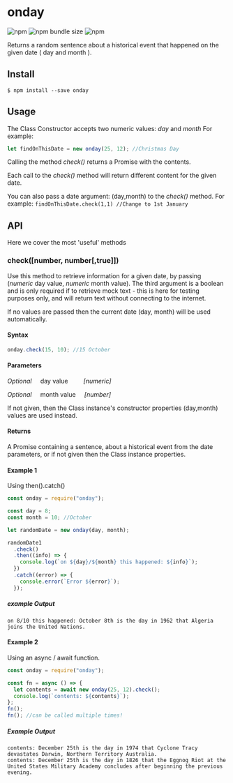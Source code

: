 # onday

![npm](https://img.shields.io/npm/v/onday)
![npm bundle size](https://img.shields.io/bundlephobia/min/onday)
![npm](https://img.shields.io/npm/dw/onday)

Returns a random sentence about a historical event that happened on the given date ( day and month ).

## Install

```shell
$ npm install --save onday
```

## Usage

The Class Constructor accepts two numeric values: _day_ and _month_
For example:

```js
let findOnThisDate = new onday(25, 12); //Christmas Day
```

Calling the method _check()_ returns a Promise with the contents.

Each call to the _check()_ method will return different content for the given date.

You can also pass a date argument: (day,month) to the _check()_ method. For example: `findOnThisDate.check(1,1) //Change to 1st January`

## API

Here we cover the most 'useful' methods

### check([number, number[,true]])

Use this method to retrieve information for a given date, by passing (_numeric_ day value, _numeric_ month value). The third argument is a boolean and is only required if to retrieve mock text - this is here for testing purposes only, and will return text without connecting to the internet.

If no values are passed then the current date (day, month) will be used automatically.

#### Syntax

```js
onday.check(15, 10); //15 October
```

#### Parameters

_Optional_&nbsp;&nbsp;&nbsp;&nbsp;&nbsp;day value&nbsp;&nbsp;&nbsp;&nbsp;&nbsp;&nbsp;&nbsp;&nbsp;&nbsp;_[numeric]_

_Optional_&nbsp;&nbsp;&nbsp;&nbsp;&nbsp;month value&nbsp;&nbsp;&nbsp;&nbsp;&nbsp;_[number]_

If not given, then the Class instance's constructor properties (day,month) values are used instead.

#### Returns

A Promise containing a sentence, about a historical event from the date parameters, or if not given then the Class instance properties.

#### Example 1

Using then().catch()

```js
const onday = require("onday");

const day = 8;
const month = 10; //October

let randomDate = new onday(day, month);

randomDate1
  .check()
  .then((info) => {
    console.log(`on ${day}/${month} this happened: ${info}`);
  })
  .catch((error) => {
    console.error(`Error ${error}`);
  });
```

##### example Output

```shell
on 8/10 this happened: October 8th is the day in 1962 that Algeria joins the United Nations.
```

#### Example 2

Using an async / await function.

```js
const onday = require("onday");

const fn = async () => {
  let contents = await new onday(25, 12).check();
  console.log(`contents: ${contents}`);
};
fn();
fn(); //can be called multiple times!
```

##### Example Output

```shell
contents: December 25th is the day in 1974 that Cyclone Tracy devastates Darwin, Northern Territory Australia.
contents: December 25th is the day in 1826 that the Eggnog Riot at the United States Military Academy concludes after beginning the previous evening.
```
